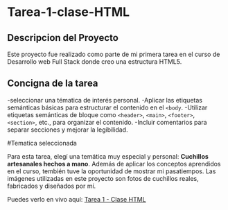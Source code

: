 # Tarea-1-clase-HTML

## Descripcion del Proyecto

Este proyecto fue realizado como parte de mi primera tarea en el curso de Desarrollo web Full Stack donde creo una estructura HTML5.

## Concigna de la tarea
-seleccionar una tématica de interés personal.
-Aplicar las etiquetas semánticas básicas para estructurar el contenido en el `<body`.
-Utilizar etiquetas semánticas de bloque como `<header>`, `<main>`, `<footer>`, `<section>`, etc., para organizar el contenido.
-Incluir comentarios para separar secciones y mejorar la legibilidad.

#Tematica seleccionada

Para esta tarea, elegí una temática muy especial y personal: **Cuchillos artesanales hechos a mano**. Además de aplicar los conceptos aprendidos en el curso, tembién tuve la oportunidad de mostrar mi pasatiempos. Las imágenes utilizadas en este proyecto son fotos de cuchillos reales, fabricados y diseñados por mí.


Puedes verlo en vivo aquí: [Tarea 1 - Clase HTML](https://tarea-1-clase-html.vercel.app/)

